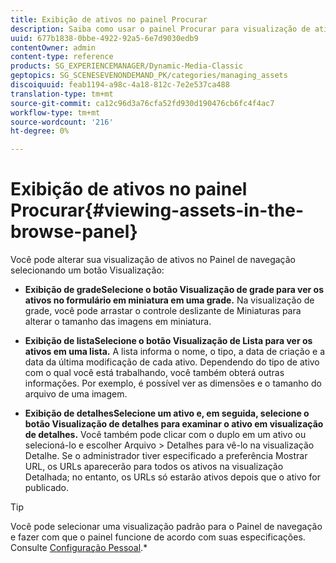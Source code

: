 ```yaml
---
title: Exibição de ativos no painel Procurar
description: Saiba como usar o painel Procurar para visualização de ativos.
uuid: 677b1838-0bbe-4922-92a5-6e7d9030edb9
contentOwner: admin
content-type: reference
products: SG_EXPERIENCEMANAGER/Dynamic-Media-Classic
geptopics: SG_SCENESEVENONDEMAND_PK/categories/managing_assets
discoiquuid: feab1194-a98c-4a18-812c-7e2e537ca488
translation-type: tm+mt
source-git-commit: ca12c96d3a76cfa52fd930d190476cb6fc4f4ac7
workflow-type: tm+mt
source-wordcount: '216'
ht-degree: 0%

---
```



# Exibição de ativos no painel Procurar{#viewing-assets-in-the-browse-panel}

Você pode alterar sua visualização de ativos no Painel de navegação selecionando um botão Visualização:

* **Exibição de gradeSelecione o botão Visualização de grade para ver os ativos no formulário em miniatura em uma grade.**
Na visualização de grade, você pode arrastar o controle deslizante de Miniaturas para alterar o tamanho das imagens em miniatura.

* **Exibição de listaSelecione o botão Visualização de Lista para ver os ativos em uma lista.**
A lista informa o nome, o tipo, a data de criação e a data da última modificação de cada ativo. Dependendo do tipo de ativo com o qual você está trabalhando, você também obterá outras informações. Por exemplo, é possível ver as dimensões e o tamanho do arquivo de uma imagem.

* **Exibição de detalhesSelecione um ativo e, em seguida, selecione o botão Visualização de detalhes para examinar o ativo em visualização de detalhes.**
Você também pode clicar com o duplo em um ativo ou selecioná-lo e escolher Arquivo > Detalhes para vê-lo na visualização Detalhe. Se o administrador tiver especificado a preferência Mostrar URL, os URLs aparecerão para todos os ativos na visualização Detalhada; no entanto, os URLs só estarão ativos depois que o ativo for publicado.

>[!TIP]
>
>Você pode selecionar uma visualização padrão para o Painel de navegação e fazer com que o painel funcione de acordo com suas especificações. Consulte [Configuração Pessoal](personal-setup.md#personal_setup).*
